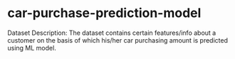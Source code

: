 # car-purchase-prediction-model

Dataset Description:
The dataset contains certain features/info about a customer on the basis of which his/her car purchasing amount is predicted using ML model. 
